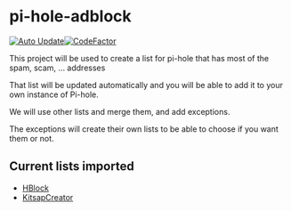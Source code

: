 # pi-hole-adblock
[![Auto Update](https://github.com/tunisiano187/pi-hole-adblock/actions/workflows/au.yml/badge.svg)](https://github.com/tunisiano187/pi-hole-adblock/actions/workflows/au.yml)[![CodeFactor](https://www.codefactor.io/repository/github/tunisiano187/pi-hole-adblock/badge)](https://www.codefactor.io/repository/github/tunisiano187/pi-hole-adblock)

This project will be used to create a list for pi-hole that has most of the spam, scam, ... addresses

That list will be updated automatically and you will be able to add it to your own instance of Pi-hole.

We will use other lists and merge them, and add exceptions.

The exceptions will create their own lists to be able to choose if you want them or not.

## Current lists imported
- [HBlock](https://hblock.molinero.dev)
- [KitsapCreator](https://github.com/KitsapCreator/pihole-blocklists)